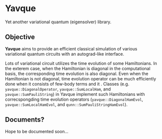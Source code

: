 # Yavque
Yet another variational quantum (eigensolver) library. 

## Objective
**Yavque** aims to provide an efficient classical simulation of various variational quantum circuits with an autograd-like interface. 

Lots of variational circuit utilizes the time evolution of some Hamiltonians. In the exterem case, when the Hamiltonian is diagonal in the computational basis, the corresponding time evolution is also diagonal. Even when the Hamiltonian is not diagonal, time evolution operator can be much efficiently done when it consists of few-body terms and it .
Classes (e.g. `yavque::DiagonalOperator`, `yavque::SumLocalHam`, and `yavque::SumPauliString`) in Yavque implement such Hamiltonians with correcspongding time evolution operators (`yavque::DiagonalHamEvol`, `yavque::SumLocalHamEvol`, and `qunn::SumPauliStringHamEvol`). 

## Documents?
Hope to be documented soon...
